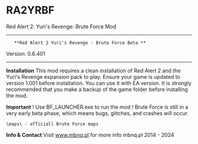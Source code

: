 # RA2YRBF
Red Alert 2: Yuri's Revenge: Brute Force Mod

***********************************************************************
	   **Red Alert 2 Yuri's Revenge - Brute Force Beta **
Version: 0.6.401
***********************************************************************

**Installation**
This mod requires a clean installation of Red Alert 2 and the Yuri's Revenge expansion pack to play.
Ensure your game is updated to version 1.001 before installation. 
You can use it with EA version.
It is strongly recommended that you make a backup of the game folder before installing the mod.


**Important**
! Use BF_LAUNCHER.exe to run the mod !
Brute Force is still in a very early beta phase, which means bugs, glitches, and crashes will occur.

	\maps\ - officiall Brute Force maps

**Info & Contact**
Visit www.mbnq.pl for more info
mbnq.pl 2014 - 2024
